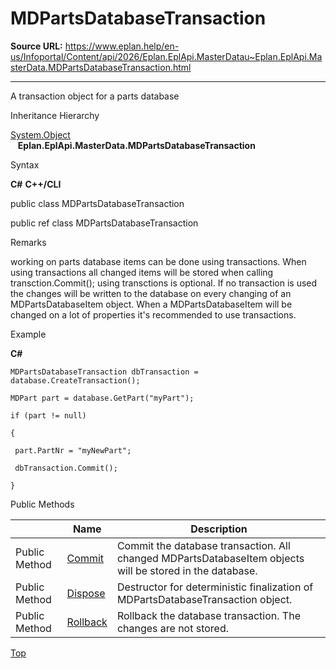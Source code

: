 # MDPartsDatabaseTransaction

**Source URL:** https://www.eplan.help/en-us/Infoportal/Content/api/2026/Eplan.EplApi.MasterDatau~Eplan.EplApi.MasterData.MDPartsDatabaseTransaction.html

---

A transaction object for a parts database

Inheritance Hierarchy

[System.Object](#)  
   **Eplan.EplApi.MasterData.MDPartsDatabaseTransaction**

Syntax

**C#**
**C++/CLI**


public class MDPartsDatabaseTransaction

public ref class MDPartsDatabaseTransaction


Remarks

working on parts database items can be done using transactions. When using transactions all changed items will be stored when calling transction.Commit(); using transctions is optional. If no transaction is used the changes will be written to the database on every changing of an MDPartsDatabaseItem object. When a MDPartsDatabaseItem will be changed on a lot of properties it's recommended to use transactions.

Example

**C#**

```
MDPartsDatabaseTransaction dbTransaction = database.CreateTransaction();

MDPart part = database.GetPart("myPart");

if (part != null)

{

 part.PartNr = "myNewPart";

 dbTransaction.Commit();

}
```

Public Methods

|  | Name | Description |
| --- | --- | --- |
| Public Method | [Commit](Eplan.EplApi.MasterDatau~Eplan.EplApi.MasterData.MDPartsDatabaseTransaction~Commit.html) | Commit the database transaction. All changed MDPartsDatabaseItem objects will be stored in the database. |
| Public Method | [Dispose](Eplan.EplApi.MasterDatau~Eplan.EplApi.MasterData.MDPartsDatabaseTransaction~Dispose().html) | Destructor for deterministic finalization of MDPartsDatabaseTransaction object. |
| Public Method | [Rollback](Eplan.EplApi.MasterDatau~Eplan.EplApi.MasterData.MDPartsDatabaseTransaction~Rollback.html) | Rollback the database transaction. The changes are not stored. |

[Top](#top)
